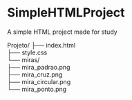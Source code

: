 # SimpleHTMLProject
A simple HTML project made for study

Projeto/
├── index.html  
├── style.css  
└── miras/  
    ├── mira_padrao.png  
    ├── mira_cruz.png  
    ├── mira_circular.png  
    └── mira_ponto.png  
